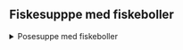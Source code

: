## Fiskesupppe med fiskeboller
<details>
  <summary>Posesuppe med fiskeboller</summary>
  
  ## Ingrendienser
  1. Fiskesuppe
  2. Vesterålens fiskeboller
  ## Framgangsmåte
  1. Bland alt saman

     
</details>